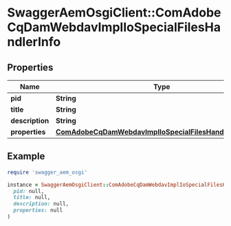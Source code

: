 # SwaggerAemOsgiClient::ComAdobeCqDamWebdavImplIoSpecialFilesHandlerInfo

## Properties

| Name | Type | Description | Notes |
| ---- | ---- | ----------- | ----- |
| **pid** | **String** |  | [optional] |
| **title** | **String** |  | [optional] |
| **description** | **String** |  | [optional] |
| **properties** | [**ComAdobeCqDamWebdavImplIoSpecialFilesHandlerProperties**](ComAdobeCqDamWebdavImplIoSpecialFilesHandlerProperties.md) |  | [optional] |

## Example

```ruby
require 'swagger_aem_osgi'

instance = SwaggerAemOsgiClient::ComAdobeCqDamWebdavImplIoSpecialFilesHandlerInfo.new(
  pid: null,
  title: null,
  description: null,
  properties: null
)
```

